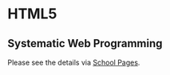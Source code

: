 # HTML5
## Systematic Web Programming
Please see the details via [School Pages](https://www.systematic.com.hk/web_design.htm?id=17).

